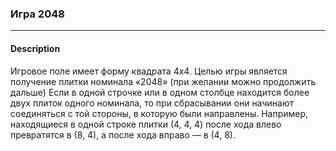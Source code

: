 ### Игра 2048
***
#### Description
Игровое поле имеет форму квадрата 4x4.
Целью игры является получение плитки номинала «2048» (при желании можно продолжить дальше)
Если в одной строчке или в одном столбце находится более двух плиток одного номинала, 
то при сбрасывании они начинают соединяться с той стороны, в которую были направлены. 
Например, находящиеся в одной строке плитки (4, 4, 4) после хода влево превратятся в (8, 4), а после хода вправо — в (4, 8).

        